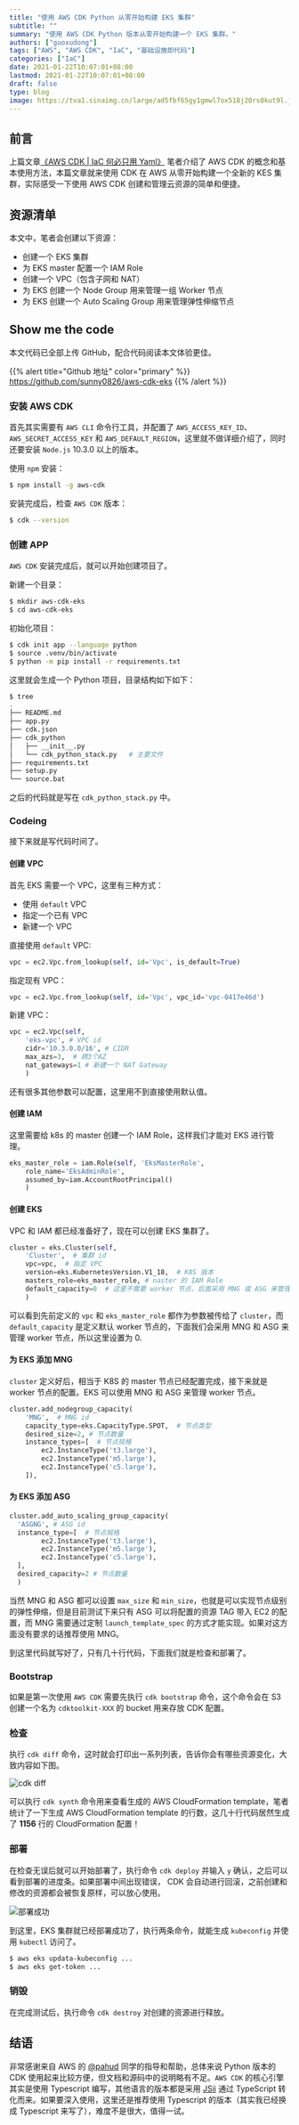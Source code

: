 ```yaml
---
title: "使用 AWS CDK Python 从零开始构建 EKS 集群"
subtitle: ""
summary: "使用 AWS CDK Python 版本从零开始构建一个 EKS 集群。"
authors: ["guoxudong"]
tags: ["AWS", "AWS CDK", "IaC", "基础设施即代码"]
categories: ["IaC"]
date: 2021-01-22T10:07:01+08:00
lastmod: 2021-01-22T10:07:01+08:00
draft: false
type: blog
image: https://tva1.sinaimg.cn/large/ad5fbf65gy1gmwl7ox518j20rs0kut9l.jpg
---
```

## 前言

上篇文章[《AWS CDK | IaC 何必只用 Yaml》](../aws-cdk-introduction) 笔者介绍了 AWS CDK 的概念和基本使用方法，本篇文章就来使用 CDK 在 AWS 从零开始构建一个全新的 KES 集群，实际感受一下使用 AWS CDK 创建和管理云资源的简单和便捷。

## 资源清单

本文中，笔者会创建以下资源：

- 创建一个 EKS 集群
- 为 EKS master 配置一个 IAM Role 
- 创建一个 VPC（包含子网和 NAT）
- 为 EKS 创建一个 Node Group 用来管理一组 Worker 节点
- 为 EKS 创建一个 Auto Scaling Group 用来管理弹性伸缩节点

## Show me the code

本文代码已全部上传 GitHub，配合代码阅读本文体验更佳。

{{% alert title="Github 地址" color="primary" %}}
https://github.com/sunny0826/aws-cdk-eks
{{% /alert %}}

### 安装 AWS CDK

首先其实需要有 `AWS CLI` 命令行工具，并配置了 `AWS_ACCESS_KEY_ID`、`AWS_SECRET_ACCESS_KEY` 和 `AWS_DEFAULT_REGION`，这里就不做详细介绍了，同时还要安装 `Node.js` 10.3.0 以上的版本。

使用 `npm` 安装：

```bash
$ npm install -g aws-cdk
```

安装完成后，检查 `AWS CDK` 版本：

```bash
$ cdk --version
```

### 创建 APP

`AWS CDK` 安装完成后，就可以开始创建项目了。

新建一个目录：

```bash
$ mkdir aws-cdk-eks
$ cd aws-cdk-eks
```

初始化项目：

```bash
$ cdk init app --language python
$ source .venv/bin/activate
$ python -m pip install -r requirements.txt
```

这里就会生成一个 Python 项目，目录结构如下如下：

```bash
$ tree
.
├── README.md
├── app.py
├── cdk.json
├── cdk_python
│   ├── __init__.py
│   └── cdk_python_stack.py   # 主要文件
├── requirements.txt
├── setup.py
└── source.bat
```

之后的代码就是写在 `cdk_python_stack.py` 中。


### Codeing

接下来就是写代码时间了。

#### 创建 VPC

首先 EKS 需要一个 VPC，这里有三种方式：

- 使用 `default` VPC
- 指定一个已有 VPC
- 新建一个 VPC

直接使用 `default` VPC:

```python
vpc = ec2.Vpc.from_lookup(self, id='Vpc', is_default=True)
```

指定现有 VPC：

```python
vpc = ec2.Vpc.from_lookup(self, id='Vpc', vpc_id='vpc-0417e46d')
```

新建 VPC：

```python
vpc = ec2.Vpc(self,
    'eks-vpc', # VPC id
    cidr='10.3.0.0/16', # CIDR
    max_azs=3,  # 跨3个AZ
    nat_gateways=1 # 新建一个 NAT Gateway
    )
```

还有很多其他参数可以配置，这里用不到直接使用默认值。

#### 创建 IAM

这里需要给 k8s 的 master 创建一个  IAM Role，这样我们才能对 EKS 进行管理。

```python 
eks_master_role = iam.Role(self, 'EksMasterRole',
    role_name='EksAdminRole',
    assumed_by=iam.AccountRootPrincipal()
    )
```

#### 创建 EKS

VPC 和 IAM 都已经准备好了，现在可以创建 EKS 集群了。

```python
cluster = eks.Cluster(self, 
    'Cluster',  # 集群 id
    vpc=vpc,  # 指定 VPC
    version=eks.KubernetesVersion.V1_18,  # K8S 版本
    masters_role=eks_master_role, # naster 的 IAM Role
    default_capacity=0  # 这里不需要 worker 节点，后面采用 MNG 或 ASG 来管理
    )
```

可以看到先前定义的 `vpc` 和 `eks_master_role` 都作为参数被传给了 `cluster`，而 `default_capacity` 是定义默认 worker 节点的，下面我们会采用 MNG 和 ASG 来管理 worker 节点，所以这里设置为 0.

#### 为 EKS 添加 MNG

`cluster` 定义好后，相当于 K8S 的 master 节点已经配置完成，接下来就是 worker 节点的配置。EKS 可以使用 MNG 和 ASG 来管理 worker 节点。

```python
cluster.add_nodegroup_capacity(
    'MNG',  # MNG id
    capacity_type=eks.CapacityType.SPOT,  # 节点类型
    desired_size=2, # 节点数量
    instance_types=[  # 节点规格
        ec2.InstanceType('t3.large'),
        ec2.InstanceType('m5.large'),
        ec2.InstanceType('c5.large'),
    ]),
```

#### 为 EKS 添加 ASG

```python 
cluster.add_auto_scaling_group_capacity(
  'ASGNG', # ASG id
  instance_type=[  # 节点规格
        ec2.InstanceType('t3.large'),
        ec2.InstanceType('m5.large'),
        ec2.InstanceType('c5.large'),
  ],
  desired_capacity=2 # 节点数量
  )
```

当然 MNG 和 ASG 都可以设置 `max_size` 和 `min_size`，也就是可以实现节点级别的弹性伸缩，但是目前测试下来只有 ASG 可以将配置的资源 TAG 带入 EC2 的配置，而 MNG 需要通过定制 `launch_template_spec` 的方式才能实现。如果对这方面没有要求的话推荐使用 MNG。

到这里代码就写好了，只有几十行代码，下面我们就是检查和部署了。

### Bootstrap

如果是第一次使用 `AWS CDK` 需要先执行 `cdk bootstrap` 命令，这个命令会在 S3 创建一个名为 `cdktoolkit-XXX` 的 bucket 用来存放 CDK 配置。

### 检查

执行 `cdk diff` 命令，这时就会打印出一系列列表，告诉你会有哪些资源变化，大致内容如下图。

![cdk diff](https://tvax1.sinaimg.cn/large/ad5fbf65gy1gmwkeqhlblj23qq1i27wh.jpg)

可以执行 `cdk synth` 命令用来查看生成的 AWS CloudFormation template，笔者统计了一下生成 AWS CloudFormation template 的行数，这几十行代码居然生成了 **1156** 行的 CloudFormation 配置！

### 部署

在检查无误后就可以开始部署了，执行命令 `cdk deploy` 并输入 `y` 确认，之后可以看到部署的进度条。如果部署中间出现错误， CDK 会自动进行回滚，之前创建和修改的资源都会被恢复原样，可以放心使用。

![部署成功](https://tva2.sinaimg.cn/large/ad5fbf65gy1gmzpw3ltfkj21920h2n2q.jpg)

到这里，EKS 集群就已经部署成功了，执行两条命令，就能生成 `kubeconfig` 并使用 `kubectl` 访问了。

```bash
$ aws eks updata-kubeconfig ...
$ aws eks get-token ...
```

### 销毁

在完成测试后，执行命令 `cdk destroy` 对创建的资源进行释放。

## 结语

非常感谢来自 AWS 的 [@pahud](https://github.com/pahud) 同学的指导和帮助，总体来说 Python 版本的 CDK 使用起来比较方便，但文档和源码中的说明略有不足。`AWS CDK` 的核心引擎其实是使用 Typescript 编写，其他语言的版本都是采用 [JSii](https://github.com/aws/jsii) 通过 TypeScript 转化而来。如果要深入使用，这里还是推荐使用 Typescript 的版本（其实我已经换成 Typescript 来写了），难度不是很大，值得一试。